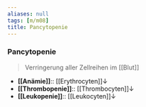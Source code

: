 ```yaml
---
aliases: null
tags: [m/m08]
title: Pancytopenie
---
```

### Pancytopenie
> Verringerung aller Zellreihen im [[Blut]]
- **[[Anämie]]**:: [[Erythrocyten]]↓
- **[[Thrombopenie]]**:: [[Thrombocyten]]↓
- **[[Leukopenie]]**:: [[Leukocyten]]↓ 
